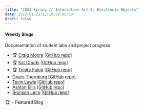 ```yaml
---
title: "2023 Spring // Interactive Art 2: Electronic Objects"
date: 2023-01-21T12:19:58-05:00
draft: false
---
```


#### Weekly Blogs

Documentation of student labs and project progress

* 🏆 [Craig Moore](https://craigmoore3.github.io/ElecObjBlog/) [\[GitHub repo\]](https://github.com/craigmoore3/ElecObjBlog)
* 🏆 [Kat Chudy](https://kec21.github.io/Interactive-Art-II/) [\[GitHub repo\]](https://github.com/craigmoore3/ElecObjBlog)
* 🏆 [Trinity Fulop](https://trinityfulop.github.io/My-Semester-Blog/) [\[GitHub repo\]](https://github.com/trinityfulop/My-Semester-Blog)
* [Grace Thornburg](https://gracethorn.github.io/gracesblog/) [\[GitHub repo\]](https://github.com/gracethorn/gracesblog)
* [Tevin Lewis](https://kindom3.github.io/Interactive-media/) [\[GitHub repo\]](https://github.com/kindom3/Interactive-media)
* [Ashton Ellis](https://ashtonellis.github.io/electronicblog/) [\[GitHub repo\]](https://github.com/ashtonellis/electronicblog)
* [Bronson Leiro](https://onaik.github.io/Electric-Art-Blog--Site/) [\[GitHub repo\]](https://github.com/onaik/Electric-Art-Blog--Site)


🏆 = Featured Blog

